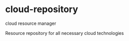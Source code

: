 # cloud-repository
cloud resource manager

Resource repository for all necessary cloud technologies
